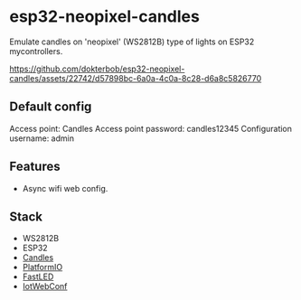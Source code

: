 # esp32-neopixel-candles

Emulate candles on 'neopixel' (WS2812B) type of lights on ESP32 mycontrollers.

https://github.com/dokterbob/esp32-neopixel-candles/assets/22742/d57898bc-6a0a-4c0a-8c28-d6a8c5826770

## Default config
Access point: Candles
Access point password: candles12345
Configuration username: admin

## Features
* Async wifi web config.

## Stack
* WS2812B
* ESP32
* [Candles](https://github.com/dokterbob/Candle)
* [PlatformIO](https://platformio.org/)
* [FastLED](https://fastled.io/)
* [IotWebConf](https://github.com/prampec/IotWebConf)
